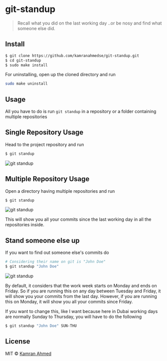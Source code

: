 # git-standup

> Recall what you did on the last working day ..or be nosy and find what someone else did.

## Install

```bash
$ git clone https://github.com/kamranahmedse/git-standup.git
$ cd git-standup
$ sudo make install
```

For uninstalling, open up the cloned directory and run

```bash
sudo make uninstall
```

## Usage

All you have to do is run `git standup` in a repository or a folder containing multiple repositories

## Single Repository Usage

Head to the project repository and run

```bash
$ git standup
```

![git standup](http://i.imgur.com/wyo4s9E.gif)

## Multiple Repository Usage
Open a directory having multiple repositories and run

```bash
$ git standup
```

![git standup](http://i.imgur.com/RT25cT9.gif)

This will show you all your commits since the last working day in all the repositories inside. 


## Stand someone else up

If you want to find out someone else's commits do

```bash
# Considering their name on git is "John Doe"
$ git standup "John Doe"
```
![git standup](http://i.imgur.com/N6r3SXA.gif)


By default, it considers that the work week starts on Monday and ends on Friday. So if you are running this on any day between Tuesday and Friday, it will show you your commits from the last day. However, if you are running this on Monday, it will show you all your commits since Friday.

If you want to change this, like I want because here in Dubai working days are normally Sunday to Thursday, you will have to do the following

```bash
$ git standup "John Doe" SUN-THU
```

## License

MIT © [Kamran Ahmed](http://kamranahmed.info)
